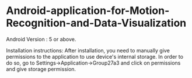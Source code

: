 # Android-application-for-Motion-Recognition-and-Data-Visualization
Android Version : 5 or above.

Installation instructions: After installation, you need to manually give permissions to the application to use device's internal storage. In order to do so, go to Settings->Application->Group27a3 and click on permissions and give storage permission.
